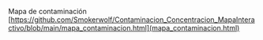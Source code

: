 Mapa de contaminación
[https://github.com/Smokerwolf/Contaminacion_Concentracion_MapaInteractivo/blob/main/mapa_contaminacion.html](mapa_contaminacion.html)

